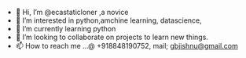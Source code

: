 - 👋 Hi, I’m @ecastaticloner ,a novice 
- 👀 I’m interested in python,amchine learning, datascience,  
- 🌱 I’m currently learning python
- 💞️ I’m looking to collaborate on projects to learn new things. 
- 📫 How to reach me ...@ +918848190752, mail; gbjishnu@gmail.com

<!---
ecastaticloner/ecastaticloner is a ✨ special ✨ repository because its `README.md` (this file) appears on your GitHub profile.
You can click the Preview link to take a look at your changes.
--->
